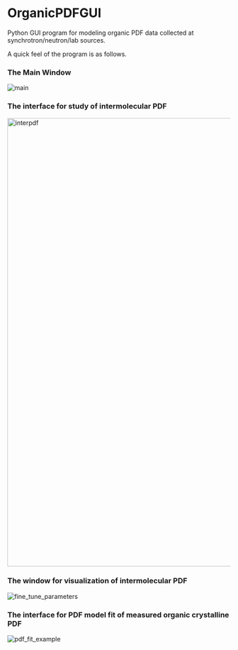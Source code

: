 # OrganicPDFGUI
Python GUI program for modeling organic PDF data collected at synchrotron/neutron/lab sources.

A quick feel of the program is as follows.

### The Main Window

![main](https://user-images.githubusercontent.com/8492535/34025426-7c3f4b96-e115-11e7-92db-0b2c5ea07f8b.png)

### The interface for study of intermolecular PDF

<img width="1011" alt="interpdf" src="https://user-images.githubusercontent.com/8492535/33414407-f35df4a8-d557-11e7-81ee-92c7c476211f.png">

### The window for visualization of intermolecular PDF 

![fine_tune_parameters](https://user-images.githubusercontent.com/8492535/34894346-a20769b0-f7a6-11e7-97d8-65917edc79e5.png)

### The interface for PDF model fit of measured organic crystalline PDF

![pdf_fit_example](https://user-images.githubusercontent.com/8492535/33297682-fcef98de-d3a7-11e7-8837-0a888fab1ef5.png)

